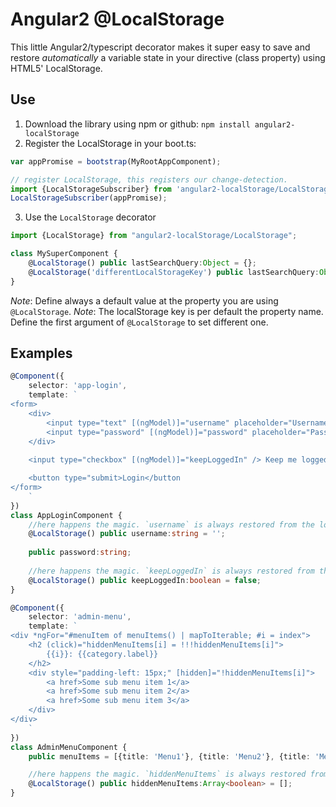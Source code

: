 # Angular2 @LocalStorage

This little Angular2/typescript decorator makes it super easy to save and restore *automatically* a variable state in your
directive (class property) using HTML5' LocalStorage.

## Use

1. Download the library using npm or github: `npm install angular2-localStorage`
2. Register the LocalStorage in your boot.ts:
```typescript
var appPromise = bootstrap(MyRootAppComponent);

// register LocalStorage, this registers our change-detection.
import {LocalStorageSubscriber} from 'angular2-localStorage/LocalStorageEmitter';
LocalStorageSubscriber(appPromise);
```
3. Use the `LocalStorage` decorator
```typescript
import {LocalStorage} from "angular2-localStorage/LocalStorage";

class MySuperComponent {
    @LocalStorage() public lastSearchQuery:Object = {};
    @LocalStorage('differentLocalStorageKey') public lastSearchQuery:Object = {};
}
```

*Note*: Define always a default value at the property you are using `@LocalStorage`.
*Note*: The localStorage key is per default the property name. Define the first argument of `@LocalStorage` to set different one.

## Examples

```typescript
@Component({
    selector: 'app-login',
    template: `
<form>
    <div>
        <input type="text" [(ngModel)]="username" placeholder="Username" />
        <input type="password" [(ngModel)]="password" placeholder="Password" />
    </div>
    
    <input type="checkbox" [(ngModel)]="keepLoggedIn" /> Keep me logged in

    <button type="submit>Login</button
</form>
    `
})
class AppLoginComponent {
    //here happens the magic. `username` is always restored from the localStorage when you reload the site
    @LocalStorage() public username:string = '';
    
    public password:string;
    
    //here happens the magic. `keepLoggedIn` is always restored from the localStorage when you reload the site
    @LocalStorage() public keepLoggedIn:boolean = false;
}
```


```typescript
@Component({
    selector: 'admin-menu',
    template: `
<div *ngFor="#menuItem of menuItems() | mapToIterable; #i = index">
    <h2 (click)="hiddenMenuItems[i] = !!!hiddenMenuItems[i]">
        {{i}}: {{category.label}}
    </h2>
    <div style="padding-left: 15px;" [hidden]="!hiddenMenuItems[i]">
        <a href>Some sub menu item 1</a>
        <a href>Some sub menu item 2</a>
        <a href>Some sub menu item 3</a>
    </div>
</div>
    `
})
class AdminMenuComponent {
    public menuItems = [{title: 'Menu1'}, {title: 'Menu2'}, {title: 'Menu3'}];

    //here happens the magic. `hiddenMenuItems` is always restored from the localStorage when you reload the site
    @LocalStorage() public hiddenMenuItems:Array<boolean> = [];
}
```